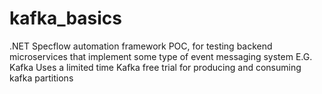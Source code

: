 # kafka_basics
.NET Specflow automation framework POC, for testing backend microservices that implement some type of event messaging system E.G. Kafka
Uses a limited time Kafka free trial for producing and consuming kafka partitions
